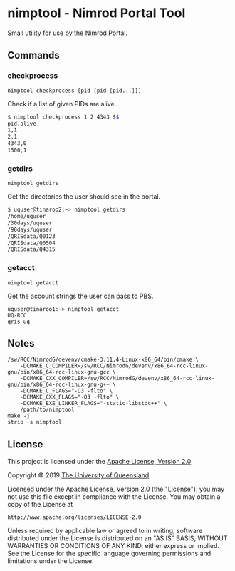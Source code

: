 # nimptool - Nimrod Portal Tool

Small utility for use by the Nimrod Portal.

## Commands

### checkprocess

`nimptool checkprocess [pid [pid [pid...]]]`

Check if a list of given PIDs are alive.

```bash
$ nimptool checkprocess 1 2 4343 $$
pid,alive
1,1
2,1
4343,0
1500,1
```

### getdirs

`nimptool getdirs`

Get the directories the user should see in the portal.

```bash
$ uquser@tinaroo2:~> nimptool getdirs
/home/uquser
/30days/uquser
/90days/uquser
/QRISdata/Q0123
/QRISdata/Q0504
/QRISdata/Q4315
```

### getacct

`nimptool getacct`

Get the account strings the user can pass to PBS.

```bbash
uquser@tinaroo1:~> nimptool getacct
UQ-RCC
qris-uq
```

## Notes

```
/sw/RCC/NimrodG/devenv/cmake-3.11.4-Linux-x86_64/bin/cmake \
	-DCMAKE_C_COMPILER=/sw/RCC/NimrodG/devenv/x86_64-rcc-linux-gnu/bin/x86_64-rcc-linux-gnu-gcc \
	-DCMAKE_CXX_COMPILER=/sw/RCC/NimrodG/devenv/x86_64-rcc-linux-gnu/bin/x86_64-rcc-linux-gnu-g++ \
	-DCMAKE_C_FLAGS="-O3 -flto" \
	-DCMAKE_CXX_FLAGS="-O3 -flto" \
	-DCMAKE_EXE_LINKER_FLAGS="-static-libstdc++" \
	/path/to/nimptool
make -j
strip -s nimptool
```

## License
This project is licensed under the [Apache License, Version 2.0](https://opensource.org/licenses/Apache-2.0):

Copyright &copy; 2019 [The University of Queensland](http://uq.edu.au/)

Licensed under the Apache License, Version 2.0 (the "License");
you may not use this file except in compliance with the License.
You may obtain a copy of the License at

    http://www.apache.org/licenses/LICENSE-2.0

Unless required by applicable law or agreed to in writing, software
distributed under the License is distributed on an "AS IS" BASIS,
WITHOUT WARRANTIES OR CONDITIONS OF ANY KIND, either express or implied.
See the License for the specific language governing permissions and
limitations under the License.
